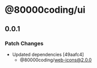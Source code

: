 # @80000coding/ui

## 0.0.1

### Patch Changes

- Updated dependencies [49aafc4]
  - @80000coding/web-icons@2.0.0
